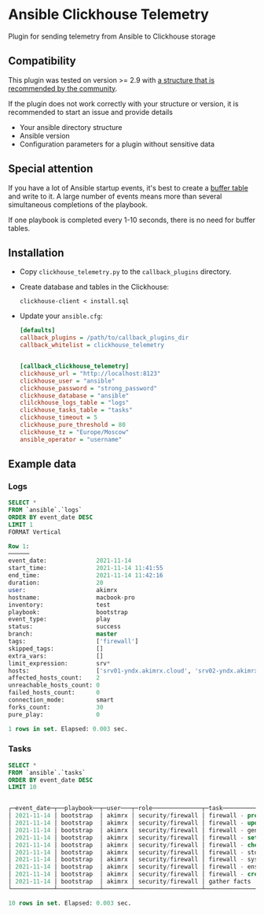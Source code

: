 # Ansible Clickhouse Telemetry
Plugin for sending telemetry from Ansible to Clickhouse storage


## Compatibility

This plugin was tested on version >= 2.9 with [a structure that is recommended by the community](https://docs.ansible.com/ansible/2.8/user_guide/playbooks_best_practices.html#alternative-directory-layout).

If the plugin does not work correctly with your structure or version, it is recommended to start an issue and provide details
* Your ansible directory structure
* Ansible version
* Configuration parameters for a plugin without sensitive data

## Special attention

If you have a lot of Ansible startup events, it's best to create a [buffer table](https://clickhouse.com/docs/en/engines/table-engines/special/buffer/) and write to it. A large number of events means more than several simultaneous completions of the playbook.

If one playbook is completed every 1-10 seconds, there is no need for buffer tables.

## Installation

* Copy `clickhouse_telemetry.py` to the `callback_plugins` directory.

* Create database and tables in the Clickhouse:
    ```shell
    clickhouse-client < install.sql
    ```

* Update your `ansible.cfg`:
    ```ini
    [defaults]
    callback_plugins = /path/to/callback_plugins_dir
    callback_whitelist = clickhouse_telemetry


    [callback_clickhouse_telemetry]
    clickhouse_url = "http://localhost:8123"
    clickhouse_user = "ansible"
    clickhouse_password = "strong_password"
    clickhouse_database = "ansible"
    clilckhouse_logs_table = "logs"
    clickhouse_tasks_table = "tasks"
    clickhouse_timeout = 5
    clickhouse_pure_threshold = 80
    clickhouse_tz = "Europe/Moscow"
    ansible_operator = "username"
    ```


## Example data

### Logs
```sql
SELECT *
FROM `ansible`.`logs`
ORDER BY event_date DESC
LIMIT 1
FORMAT Vertical

Row 1:
──────
event_date:              2021-11-14
start_time:              2021-11-14 11:41:55
end_time:                2021-11-14 11:42:16
duration:                20
user:                    akimrx
hostname:                macbook-pro
inventory:               test
playbook:                bootstrap
event_type:              play
status:                  success
branch:                  master
tags:                    ['firewall']
skipped_tags:            []
extra_vars:              []
limit_expression:        srv*
hosts:                   ['srv01-yndx.akimrx.cloud', 'srv02-yndx.akimrx.cloud']
affected_hosts_count:    2
unreachable_hosts_count: 0
failed_hosts_count:      0
connection_mode:         smart
forks_count:             30
pure_play:               0

1 rows in set. Elapsed: 0.003 sec. 
```

### Tasks
```sql
SELECT *
FROM `ansible`.`tasks`
ORDER BY event_date DESC
LIMIT 10


┌─event_date─┬──playbook──┬─user───┬─role──────────────┬─task─────────────────────────────────────────────────────────────────┬─duration─┐
│ 2021-11-14 │ bootstrap  │ akimrx │ security/firewall │ firewall - prepare environment                                       │      122 │
│ 2021-11-14 │ bootstrap  │ akimrx │ security/firewall │ firewall - update rules                                              │       61 │
│ 2021-11-14 │ bootstrap  │ akimrx │ security/firewall │ firewall - generate firewall rules                                   │    14840 │
│ 2021-11-14 │ bootstrap  │ akimrx │ security/firewall │ firewall - set environment zone                                      │       45 │
│ 2021-11-14 │ bootstrap  │ akimrx │ security/firewall │ firewall - check is environment has publicity                        │       27 │
│ 2021-11-14 │ bootstrap  │ akimrx │ security/firewall │ firewall - stopping services                                         │      297 │
│ 2021-11-14 │ bootstrap  │ akimrx │ security/firewall │ firewall - sysctl configure                                          │      391 │
│ 2021-11-14 │ bootstrap  │ akimrx │ security/firewall │ firewall - ensure loaded kernel modules                              │     1185 │
│ 2021-11-14 │ bootstrap  │ akimrx │ security/firewall │ firewall - create shell helpers                                      │      487 │
│ 2021-11-14 │ bootstrap  │ akimrx │ security/firewall │ gather facts                                                         │     3189 │
└────────────┴────────────┴────────┴───────────────────┴──────────────────────────────────────────────────────────────────────┴──────────┘

10 rows in set. Elapsed: 0.003 sec.
```